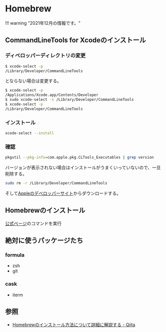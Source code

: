 # Homebrew

!!! warning "2021年12月の情報です。"

## CommandLineTools for Xcodeのインストール

### ディベロッパーディレクトリの変更

```zsh
$ xcode-select -p
/Library/Developer/CommandLineTools
```

とならない場合は変更する。

```zsh
$ xcode-select -p
/Applications/Xcode.app/Contents/Developer
$ sudo xcode-select -s /Library/Developer/CommandLineTools
$ xcode-select -p
/Library/Developer/CommandLineTools
```

### インストール

```zsh
xcode-select --install
```

### 確認

```zsh
pkgutil --pkg-info=com.apple.pkg.CLTools_Executables | grep version
```

バージョンが表示されない場合はインストールがうまくいっていないので、一旦削除する。

```zsh
sudo rm -r /Library/Developer/CommandLineTools
```

そして[Appleのデベロッパーサイト](https://developer.apple.com/download/more/)からダウンロードする。

## Homebrewのインストール

[公式ページ](https://brew.sh/index_ja)のコマンドを実行

## 絶対に使うパッケージたち

<!-- インストールスクリプトほしい -->

### formula

- zsh
- git

### cask

- iterm

## 参照

- [Homebrewのインストール方法について詳細に解説する - Qiita](https://qiita.com/DaikiSuyama/items/5a2a96859b44595cba76)
